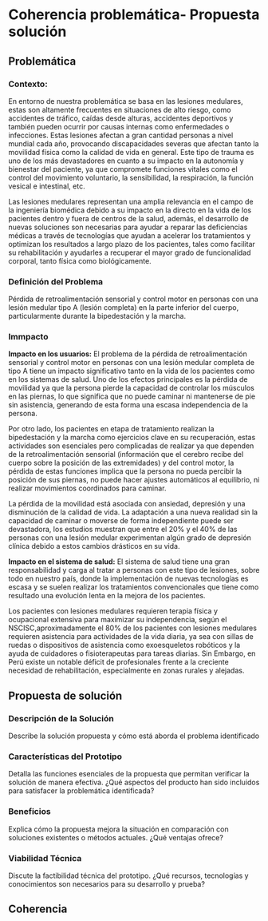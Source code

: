 # Coherencia problemática- Propuesta solución

## Problemática

### Contexto:

En entorno de nuestra problemática se basa en las lesiones medulares, estas son altamente frecuentes en situaciones de alto riesgo, como accidentes de tráfico, caídas desde alturas, accidentes deportivos y también pueden ocurrir por causas internas como enfermedades o infecciones. Estas lesiones afectan a gran cantidad personas a nivel mundial cada año, provocando discapacidades severas que afectan tanto la movilidad física como la calidad de vida en general. Este tipo de trauma es uno de los más devastadores en cuanto a su impacto en la autonomía y bienestar del paciente, ya que compromete funciones vitales como el control del movimiento voluntario, la sensibilidad, la respiración, la función vesical e intestinal, etc.

Las lesiones medulares representan una amplia relevancia en el campo de la ingeniería biomédica debido a su impacto en la directo en la vida de los pacientes dentro y fuera de centros de la salud, además, el desarrollo de nuevas soluciones son necesarias para ayudar a reparar las deficiencias médicas a través de tecnologías que ayudan a acelerar los tratamientos y optimizan los resultados a largo plazo de los pacientes, tales como  facilitar su rehabilitación y  ayudarles a recuperar el mayor grado de funcionalidad corporal, tanto física como  biológicamente.

### Definición del Problema

Pérdida de retroalimentación sensorial y control motor en personas con una lesión medular tipo A (lesión completa) en la parte inferior del cuerpo, particularmente durante la bipedestación y la marcha.

### Immpacto

**Impacto en los usuarios:**
El problema de la pérdida de retroalimentación sensorial y control motor en personas con una lesión medular completa de tipo A tiene un impacto significativo tanto en la vida de los pacientes como en los sistemas de salud. Uno de los efectos principales es la pérdida de movilidad ya que la persona pierde la capacidad de controlar los músculos en las piernas, lo que significa que no puede caminar ni mantenerse de pie sin asistencia, generando de esta forma una escasa independencia de la persona.

Por otro lado, los pacientes en etapa de tratamiento realizan la bipedestación  y la marcha como ejercicios clave en su recuperación, estas actividades son esenciales pero complicadas de realizar ya que dependen de la retroalimentación sensorial (información que el cerebro recibe del cuerpo sobre la posición de las extremidades) y del control motor, la pérdida de estas funciones implica que la persona no pueda percibir la posición de sus piernas, no puede hacer ajustes automáticos al equilibrio, ni realizar movimientos coordinados para caminar.

La pérdida de la movilidad está asociada con ansiedad, depresión y una disminución de la calidad de vida. La adaptación a una nueva realidad sin la capacidad de caminar o moverse de forma independiente puede ser devastadora, los estudios muestran que entre el 20% y el 40% de las personas con una lesión medular experimentan algún grado de depresión clínica debido a estos cambios drásticos en su vida.

**Impacto en el sistema de salud:**
El sistema de salud tiene una gran responsabilidad y carga al tratar a personas con este tipo de lesiones, sobre todo en nuestro país, donde la implementación de nuevas tecnologías es escasa y se suelen realizar los tratamientos convencionales que tiene como resultado una evolución lenta en la mejora de los pacientes.

Los pacientes con lesiones medulares requieren terapia física y ocupacional extensiva para maximizar su independencia, según el NSCISC,aproximadamente el 80% de los pacientes con lesiones medulares requieren asistencia para actividades de la vida diaria, ya sea con sillas de ruedas o dispositivos de asistencia como exoesqueletos robóticos y la ayuda de cuidadores o fisioterapeutas para tareas diarias. Sin Embargo, en Perú existe un notable déficit de profesionales frente a la creciente necesidad de rehabilitación, especialmente en zonas rurales y alejadas​.

## Propuesta de solución

### Descripción de la Solución
Describe la solución propuesta y cómo está aborda el problema identificado

### Características del Prototipo
Detalla las funciones esenciales de la propuesta que permitan verificar la solución de manera efectiva. ¿Qué aspectos del producto han sido incluidos para satisfacer la problemática identificada?

### Beneficios
Explica cómo la propuesta mejora la situación en comparación con soluciones existentes o métodos actuales. ¿Qué ventajas ofrece?

### Viabilidad Técnica
Discute la factibilidad técnica del prototipo. ¿Qué recursos, tecnologías y conocimientos son necesarios para su desarrollo y prueba?

## Coherencia

